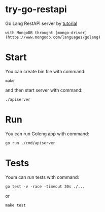 # try-go-restapi
Go Lang RestAPI server by [tutorial](https://www.youtube.com/watch?v=LxJLuW5aUDQ)

    with MongoDB throught [mongo-driver](https://www.mongodb.com/languages/golang)


# Start 

You can create bin file with command:

```make```

and then start server with command:

```./apiserver```

# Run

You can run Goleng app with command:

```go run ./cmd/apiserver```

# Tests

Youm can run tests with command:

```go test -v -race -timeout 30s ./...```

or

```make test```